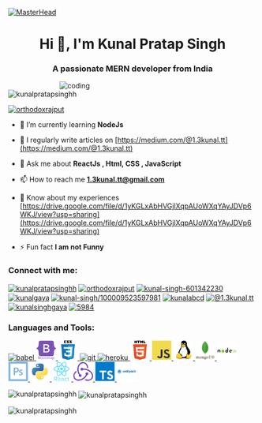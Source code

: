[![MasterHead](https://www.softprodigy.com/wp-content/uploads/2021/06/JS-Development-Gif.gif)](https://kunalpratapsinghh.io)
<h1 align="center">Hi 👋, I'm Kunal Pratap Singh</h1>
<h3 align="center">A passionate MERN developer from India</h3>
<img align="right" alt="coding" width="400 src="https://gist.github.com/patevs/b007a0e98fb216438d4cbf559fac4166/raw/88f20c9d749d756be63f22b09f3c4ac570bc5101/programming.gif">

<p align="left"> <img src="https://komarev.com/ghpvc/?username=kunalpratapsinghh&label=Profile%20views&color=0e75b6&style=flat" alt="kunalpratapsinghh" /> </p>

<p align="left"> <a href="https://twitter.com/orthodoxrajput" target="blank"><img src="https://img.shields.io/twitter/follow/orthodoxrajput?logo=twitter&style=for-the-badge" alt="orthodoxrajput" /></a> </p>

- 🌱 I’m currently learning **NodeJs**

- 📝 I regularly write articles on [https://medium.com/@1.3kunal.tt](https://medium.com/@1.3kunal.tt)

- 💬 Ask me about **ReactJs , Html, CSS , JavaScript**

- 📫 How to reach me **1.3kunal.tt@gmail.com**

- 📄 Know about my experiences [https://drive.google.com/file/d/1yKGLxAbHVGjlXqpAUoWXqYAyJDVp6WKJ/view?usp=sharing](https://drive.google.com/file/d/1yKGLxAbHVGjlXqpAUoWXqYAyJDVp6WKJ/view?usp=sharing)

- ⚡ Fun fact **I am not Funny**

<h3 align="left">Connect with me:</h3>
<p align="left">
<a href="https://codepen.io/kunalpratapsinghh" target="blank"><img align="center" src="https://raw.githubusercontent.com/rahuldkjain/github-profile-readme-generator/master/src/images/icons/Social/codepen.svg" alt="kunalpratapsinghh" height="30" width="40" /></a>
<a href="https://twitter.com/orthodoxrajput" target="blank"><img align="center" src="https://raw.githubusercontent.com/rahuldkjain/github-profile-readme-generator/master/src/images/icons/Social/twitter.svg" alt="orthodoxrajput" height="30" width="40" /></a>
<a href="https://linkedin.com/in/kunal-singh-601342230" target="blank"><img align="center" src="https://raw.githubusercontent.com/rahuldkjain/github-profile-readme-generator/master/src/images/icons/Social/linked-in-alt.svg" alt="kunal-singh-601342230" height="30" width="40" /></a>
<a href="https://codesandbox.com/kunalgaya" target="blank"><img align="center" src="https://raw.githubusercontent.com/rahuldkjain/github-profile-readme-generator/master/src/images/icons/Social/codesandbox.svg" alt="kunalgaya" height="30" width="40" /></a>
<a href="https://fb.com/kunal-singh/100009523597981" target="blank"><img align="center" src="https://raw.githubusercontent.com/rahuldkjain/github-profile-readme-generator/master/src/images/icons/Social/facebook.svg" alt="kunal-singh/100009523597981" height="30" width="40" /></a>
<a href="https://instagram.com/kunalabcd" target="blank"><img align="center" src="https://raw.githubusercontent.com/rahuldkjain/github-profile-readme-generator/master/src/images/icons/Social/instagram.svg" alt="kunalabcd" height="30" width="40" /></a>
<a href="https://medium.com/@1.3kunal.tt" target="blank"><img align="center" src="https://raw.githubusercontent.com/rahuldkjain/github-profile-readme-generator/master/src/images/icons/Social/medium.svg" alt="@1.3kunal.tt" height="30" width="40" /></a>
<a href="https://www.youtube.com/c/kunalsinghgaya" target="blank"><img align="center" src="https://raw.githubusercontent.com/rahuldkjain/github-profile-readme-generator/master/src/images/icons/Social/youtube.svg" alt="kunalsinghgaya" height="30" width="40" /></a>
<a href="https://discord.gg/5984" target="blank"><img align="center" src="https://raw.githubusercontent.com/rahuldkjain/github-profile-readme-generator/master/src/images/icons/Social/discord.svg" alt="5984" height="30" width="40" /></a>
</p>

<h3 align="left">Languages and Tools:</h3>
<p align="left"> <a href="https://babeljs.io/" target="_blank" rel="noreferrer"> <img src="https://www.vectorlogo.zone/logos/babeljs/babeljs-icon.svg" alt="babel" width="40" height="40"/> </a> <a href="https://getbootstrap.com" target="_blank" rel="noreferrer"> <img src="https://raw.githubusercontent.com/devicons/devicon/master/icons/bootstrap/bootstrap-plain-wordmark.svg" alt="bootstrap" width="40" height="40"/> </a> <a href="https://www.w3schools.com/css/" target="_blank" rel="noreferrer"> <img src="https://raw.githubusercontent.com/devicons/devicon/master/icons/css3/css3-original-wordmark.svg" alt="css3" width="40" height="40"/> </a> <a href="https://git-scm.com/" target="_blank" rel="noreferrer"> <img src="https://www.vectorlogo.zone/logos/git-scm/git-scm-icon.svg" alt="git" width="40" height="40"/> </a> <a href="https://heroku.com" target="_blank" rel="noreferrer"> <img src="https://www.vectorlogo.zone/logos/heroku/heroku-icon.svg" alt="heroku" width="40" height="40"/> </a> <a href="https://www.w3.org/html/" target="_blank" rel="noreferrer"> <img src="https://raw.githubusercontent.com/devicons/devicon/master/icons/html5/html5-original-wordmark.svg" alt="html5" width="40" height="40"/> </a> <a href="https://developer.mozilla.org/en-US/docs/Web/JavaScript" target="_blank" rel="noreferrer"> <img src="https://raw.githubusercontent.com/devicons/devicon/master/icons/javascript/javascript-original.svg" alt="javascript" width="40" height="40"/> </a> <a href="https://www.linux.org/" target="_blank" rel="noreferrer"> <img src="https://raw.githubusercontent.com/devicons/devicon/master/icons/linux/linux-original.svg" alt="linux" width="40" height="40"/> </a> <a href="https://www.mongodb.com/" target="_blank" rel="noreferrer"> <img src="https://raw.githubusercontent.com/devicons/devicon/master/icons/mongodb/mongodb-original-wordmark.svg" alt="mongodb" width="40" height="40"/> </a> <a href="https://nodejs.org" target="_blank" rel="noreferrer"> <img src="https://raw.githubusercontent.com/devicons/devicon/master/icons/nodejs/nodejs-original-wordmark.svg" alt="nodejs" width="40" height="40"/> </a> <a href="https://www.photoshop.com/en" target="_blank" rel="noreferrer"> <img src="https://raw.githubusercontent.com/devicons/devicon/master/icons/photoshop/photoshop-line.svg" alt="photoshop" width="40" height="40"/> </a> <a href="https://www.python.org" target="_blank" rel="noreferrer"> <img src="https://raw.githubusercontent.com/devicons/devicon/master/icons/python/python-original.svg" alt="python" width="40" height="40"/> </a> <a href="https://reactjs.org/" target="_blank" rel="noreferrer"> <img src="https://raw.githubusercontent.com/devicons/devicon/master/icons/react/react-original-wordmark.svg" alt="react" width="40" height="40"/> </a> <a href="https://redux.js.org" target="_blank" rel="noreferrer"> <img src="https://raw.githubusercontent.com/devicons/devicon/master/icons/redux/redux-original.svg" alt="redux" width="40" height="40"/> </a> <a href="https://www.typescriptlang.org/" target="_blank" rel="noreferrer"> <img src="https://raw.githubusercontent.com/devicons/devicon/master/icons/typescript/typescript-original.svg" alt="typescript" width="40" height="40"/> </a> <a href="https://webpack.js.org" target="_blank" rel="noreferrer"> <img src="https://raw.githubusercontent.com/devicons/devicon/d00d0969292a6569d45b06d3f350f463a0107b0d/icons/webpack/webpack-original-wordmark.svg" alt="webpack" width="40" height="40"/> </a> </p>

<p><img align="left" src="https://github-readme-stats.vercel.app/api/top-langs?username=kunalpratapsinghh&show_icons=true&locale=en&layout=compact" alt="kunalpratapsinghh" /></p>

<p>&nbsp;<img align="center" src="https://github-readme-stats.vercel.app/api?username=kunalpratapsinghh&show_icons=true&locale=en" alt="kunalpratapsinghh" /></p>

<p><img align="center" src="https://github-readme-streak-stats.herokuapp.com/?user=kunalpratapsinghh&" alt="kunalpratapsinghh" /></p>
